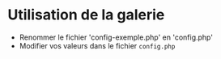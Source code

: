 
Utilisation de la galerie
=========================
* Renommer le fichier 'config-exemple.php' en 'config.php'
* Modifier vos valeurs dans le fichier ```config.php```